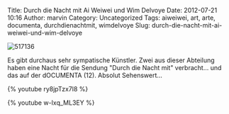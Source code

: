 Title: Durch die Nacht mit Ai Weiwei und Wim Delvoye
Date: 2012-07-21 10:16
Author: marvin
Category: Uncategorized
Tags: aiweiwei, art, arte, documenta, durchdienachtmit, wimdelvoye
Slug: durch-die-nacht-mit-ai-weiwei-und-wim-delvoye

![517136]({filename}/images/517136.jpg)

Es gibt durchaus sehr sympatische Künstler. Zwei aus dieser Abteilung
haben eine Nacht für die Sendung "Durch die Nacht mit" verbracht... und
das auf der dOCUMENTA (12). Absolut Sehenswert...

{% youtube ry8jpTzx7l8 %}

{% youtube w-Ixq_ML3EY %}

